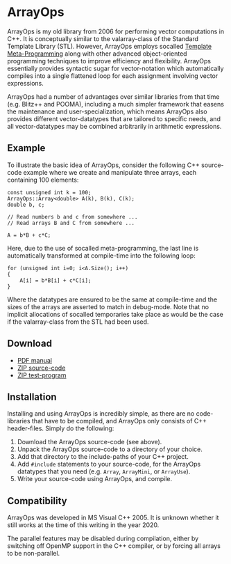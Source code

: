 # ArrayOps

ArrayOps is my old library from 2006 for performing vector computations in C++. It is conceptually similar to the valarray-class of the Standard Template Library (STL). However, ArrayOps employs socalled [Template Meta-Programming](http://en.wikipedia.org/wiki/Template_metaprogramming) along with other advanced object-oriented programming techniques to improve efficiency and flexibility. ArrayOps essentially provides syntactic sugar for vector-notation which automatically compiles into a single flattened loop for each assignment involving vector expressions.

ArrayOps had a number of advantages over similar libraries from that time (e.g. Blitz++ and POOMA), including a much simpler framework that easens the maintenance and user-specialization, which means ArrayOps also provides different vector-datatypes that are tailored to specific needs, and all vector-datatypes may be combined arbitrarily in arithmetic expressions.


## Example

To illustrate the basic idea of ArrayOps, consider the following C++ source-code example where we create and manipulate three arrays, each containing 100 elements:

    const unsigned int k = 100;
    ArrayOps::Array<double> A(k), B(k), C(k);
    double b, c;

    // Read numbers b and c from somewhere ...
    // Read arrays B and C from somewhere ...

    A = b*B + c*C;

Here, due to the use of socalled meta-programming, the last line is automatically transformed at compile-time into the following loop:

    for (unsigned int i=0; i<A.Size(); i++)
    {
        A[i] = b*B[i] + c*C[i];
    }

Where the datatypes are ensured to be the same at compile-time and the sizes of the arrays are asserted to match in debug-mode. Note that no implicit allocations of socalled temporaries take place as would be the case if the valarray-class from the STL had been used.


## Download

- [PDF manual](https://github.com/Hvass-Labs/ArrayOps/raw/master/ArrayOps2_0.pdf)
- [ZIP source-code](https://github.com/Hvass-Labs/ArrayOps/raw/master/ArrayOps2_0.zip)
- [ZIP test-program](https://github.com/Hvass-Labs/ArrayOps/raw/master/ArrayOpsTest2_0.zip)


## Installation

Installing and using ArrayOps is incredibly simple, as there are no code-libraries that have to be compiled, and ArrayOps only consists of C++ header-files. Simply do the following:

1. Download the ArrayOps source-code (see above).
2. Unpack the ArrayOps source-code to a directory of your choice.
3. Add that directory to the include-paths of your C++ project.
4. Add `#include` statements to your source-code, for the ArrayOps datatypes that you need (e.g. `Array`, `ArrayMini`, or `ArrayUse`).
5. Write your source-code using ArrayOps, and compile.

## Compatibility

ArrayOps was developed in MS Visual C++ 2005. It is unknown whether it still works at the time of this writing in the year 2020.

The parallel features may be disabled during compilation, either by switching off OpenMP support in the C++ compiler, or by forcing all arrays to be non-parallel.
